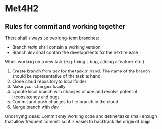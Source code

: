 # Met4H2

## Rules for commit and working together
There shall always be two long-term branches:
* Branch _main_ shall contain a working version
* Branch _dev_ shall contain the developments for the next release

When working on a new task (e.g. fixing a bug, adding a feature, etc.)
1. Create branch from _dev_ for the task at hand. The name of the branch should be representative of the task at hand.
2. Clone cloud repository to local folder
3. Make your changes locally
4. Update local branch with changes of _dev_ and resolve potential inconsistency and bugs.
5. Commit and push changes to the branch in the cloud
6. Merge branch with _dev_

Underlying ideas: Commit only working code and define tasks small enough that allow frequent commits so it is easier to backtrack the origin of bugs.
